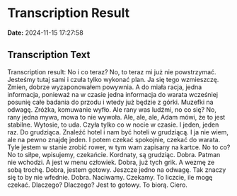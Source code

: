 ﻿# Transcription Result
**Date:** 2024-11-15 17:27:58

## Transcription Text

Transcription result:  No i co teraz? No, to teraz mi już nie powstrzymać. Jesteśmy tutaj sami i czuła tylko wykonać plan. Ja się tego wzmieszczę. Zmien, dobrze wyzaponowałem powywnia. A do miała racja, jedna informacja, ponieważ na w czasie jedna informacja do warata wcześniej posunię całe badania do przodu i wtedy już będzie z górki. Muzefki na odwagę. Zróżka, komuwanie wyfło. Ale rany was ludźmi, no co się? No, rany jedna mywa, mowa to nie wywoła. Ale, ale, ale, Adam mówi, że to jest stabilne. Wytosie, to uda. Czyła tylko co w nocie w czasie. I jeden, jeden raz. Do grudziąca. Znaleźć hotel i nam być hoteli w grudziącą. I ja nie wiem, ale na pewno znajdę jeden. I potem czekać spokojnie, czekać do warata. Tyle jestem w stanie zrobić rower, w tym wam zapisany na kartce. No to co? No to siłpe, wpisujemy, czekańcie. Kordnaty, są grudziąc. Dobra. Patman nie wchodzi. A jest w menu człowiek. Dobra, już tych grik. A wezmę ze sobą trochę. Dobra, jestem gotowy. Jeszcze jedno na odwagę. Tak znaczy się to by nie wfednie. Dobra. Naciwamy. Czekamy. To liczcie, ile mogę czekać. Dlaczego? Dlaczego? Jest to gotowy. To biorą. Ciero.

